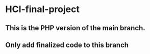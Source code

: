 # HCI-final-project
## This is the PHP version of the main branch.
## Only add finalized code to this branch 

